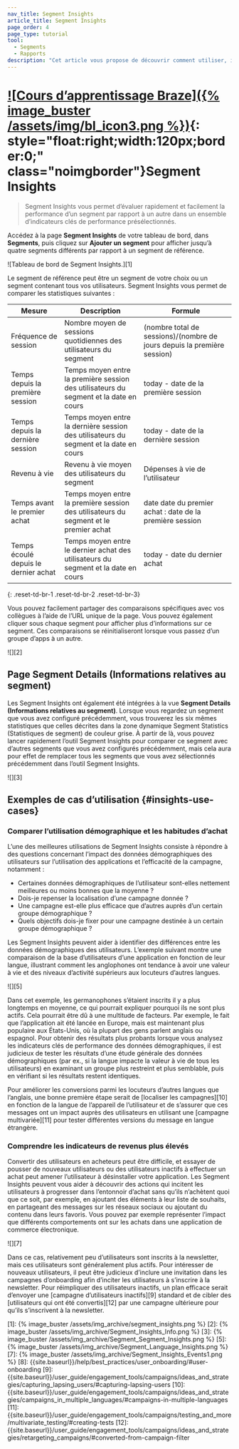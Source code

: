 ```yaml
---
nav_title: Segment Insights
article_title: Segment Insights
page_order: 4
page_type: tutorial
tool: 
  - Segments
  - Rapports
description: "Cet article vous propose de découvrir comment utiliser, interpréter et partager des Segment Insights."
---
```


# [![Cours d’apprentissage Braze]({% image_buster /assets/img/bl_icon3.png %})](https://learning.braze.com/segmentation-course){: style="float:right;width:120px;border:0;" class="noimgborder"}Segment Insights

> Segment Insights vous permet d’évaluer rapidement et facilement la performance d’un segment par rapport à un autre dans un ensemble d’indicateurs clés de performance présélectionnés. 

Accédez à la page **Segment Insights** de votre tableau de bord, dans **Segments**, puis cliquez sur <i class="fas fa-plus"></i> **Ajouter un segment** pour afficher jusqu’à quatre segments différents par rapport à un segment de référence. 

![Tableau de bord de Segment Insights.][1]

Le segment de référence peut être un segment de votre choix ou un segment contenant tous vos utilisateurs. Segment Insights vous permet de comparer les statistiques suivantes :

| Mesure | Description | Formule |
| --------------------- | ------------- | ------------- |
| Fréquence de session | Nombre moyen de sessions quotidiennes des utilisateurs du segment | (nombre total de sessions)/(nombre de jours depuis la première session) |
| Temps depuis la première session | Temps moyen entre la première session des utilisateurs du segment et la date en cours | today - date de la première session |
| Temps depuis la dernière session | Temps moyen entre la dernière session des utilisateurs du segment et la date en cours | today - date de la dernière session |
| Revenu à vie | Revenu à vie moyen des utilisateurs du segment | Dépenses à vie de l’utilisateur |
| Temps avant le premier achat | Temps moyen entre la première session des utilisateurs du segment et le premier achat | date date du premier achat : date de la première session |
| Temps écoulé depuis le dernier achat | Temps moyen entre le dernier achat des utilisateurs du segment et la date en cours | today - date du dernier achat |
{: .reset-td-br-1 .reset-td-br-2 .reset-td-br-3}

Vous pouvez facilement partager des comparaisons spécifiques avec vos collègues à l’aide de l’URL unique de la page. Vous pouvez également cliquer sous chaque segment pour afficher plus d’informations sur ce segment. Ces comparaisons se réinitialiseront lorsque vous passez d’un groupe d’apps à un autre.

![][2]

## Page Segment Details (Informations relatives au segment)

Les Segment Insights ont également été intégrées à la vue **Segment Details (Informations relatives au segment)**. Lorsque vous regardez un segment que vous avez configuré précédemment, vous trouverez les six mêmes statistiques que celles décrites dans la zone dynamique Segment Statistics (Statistiques de segment) de couleur grise. À partir de là, vous pouvez lancer rapidement l’outil Segment Insights pour comparer ce segment avec d’autres segments que vous avez configurés précédemment, mais cela aura pour effet de remplacer tous les segments que vous avez sélectionnés précédemment dans l’outil Segment Insights.

![][3]

## Exemples de cas d’utilisation {#insights-use-cases}

### Comparer l’utilisation démographique et les habitudes d’achat

L’une des meilleures utilisations de Segment Insights consiste à répondre à des questions concernant l’impact des données démographiques des utilisateurs sur l’utilisation des applications et l’efficacité de la campagne, notamment :

- Certaines données démographiques de l’utilisateur sont-elles nettement meilleures ou moins bonnes que la moyenne ?
- Dois-je repenser la localisation d’une campagne donnée ?
- Une campagne est-elle plus efficace que d’autres auprès d’un certain groupe démographique ?
- Quels objectifs dois-je fixer pour une campagne destinée à un certain groupe démographique ?

Les Segment Insights peuvent aider à identifier des différences entre les données démographiques des utilisateurs. L’exemple suivant montre une comparaison de la base d’utilisateurs d’une application en fonction de leur langue, illustrant comment les anglophones ont tendance à avoir une valeur à vie et des niveaux d’activité supérieurs aux locuteurs d’autres langues.

![][5]

Dans cet exemple, les germanophones s’étaient inscrits il y a plus longtemps en moyenne, ce qui pourrait expliquer pourquoi ils ne sont plus actifs. Cela pourrait être dû à une multitude de facteurs. Par exemple, le fait que l’application ait été lancée en Europe, mais est maintenant plus populaire aux États-Unis, où la plupart des gens parlent anglais ou espagnol. Pour obtenir des résultats plus probants lorsque vous analysez les indicateurs clés de performance des données démographiques, il est judicieux de tester les résultats d’une étude générale des données démographiques (par ex., si la langue impacte la valeur à vie de tous les utilisateurs) en examinant un groupe plus restreint et plus semblable, puis en vérifiant si les résultats restent identiques.

Pour améliorer les conversions parmi les locuteurs d’autres langues que l’anglais, une bonne première étape serait de [localiser les campagnes][10] en fonction de la langue de l’appareil de l’utilisateur et de s’assurer que ces messages ont un impact auprès des utilisateurs en utilisant une [campagne multivariée][11] pour tester différentes versions du message en langue étrangère.

### Comprendre les indicateurs de revenus plus élevés

Convertir des utilisateurs en acheteurs peut être difficile, et essayer de pousser de nouveaux utilisateurs ou des utilisateurs inactifs à effectuer un achat peut amener l’utilisateur à désinstaller votre application. Les Segment Insights peuvent vous aider à découvrir des actions qui incitent les utilisateurs à progresser dans l’entonnoir d’achat sans qu’ils n’achètent quoi que ce soit, par exemple, en ajoutant des éléments à leur liste de souhaits, en partageant des messages sur les réseaux sociaux ou ajoutant du contenu dans leurs favoris. Vous pouvez par exemple représenter l’impact que différents comportements ont sur les achats dans une application de commerce électronique.

![][7]

Dans ce cas, relativement peu d’utilisateurs sont inscrits à la newsletter, mais ces utilisateurs sont généralement plus actifs. Pour intéresser de nouveaux utilisateurs, il peut être judicieux d’inclure une invitation dans les campagnes d’onboarding afin d’inciter les utilisateurs à s’inscrire à la newsletter. Pour réimpliquer des utilisateurs inactifs, un plan efficace serait d’envoyer une [campagne d’utilisateurs inactifs][9] standard et de cibler des [utilisateurs qui ont été convertis][12] par une campagne ultérieure pour qu’ils s’inscrivent à la newsletter.

[1]: {% image_buster /assets/img_archive/segment_insights.png %}
[2]: {% image_buster /assets/img_archive/Segment_Insights_Info.png %}
[3]: {% image_buster /assets/img_archive/Segment_Segment_Insights.png %}
[5]: {% image_buster /assets/img_archive/Segment_Language_Insights.png %}
[7]: {% image_buster /assets/img_archive/Segment_Insights_Events1.png %}
[8]: {{site.baseurl}}/help/best_practices/user_onboarding/#user-onboarding
[9]: {{site.baseurl}}/user_guide/engagement_tools/campaigns/ideas_and_strategies/capturing_lapsing_users/#capturing-lapsing-users
[10]: {{site.baseurl}}/user_guide/engagement_tools/campaigns/ideas_and_strategies/campaigns_in_multiple_languages/#campaigns-in-multiple-languages
[11]: {{site.baseurl}}/user_guide/engagement_tools/campaigns/testing_and_more/multivariate_testing/#creating-tests
[12]: {{site.baseurl}}/user_guide/engagement_tools/campaigns/ideas_and_strategies/retargeting_campaigns/#converted-from-campaign-filter
